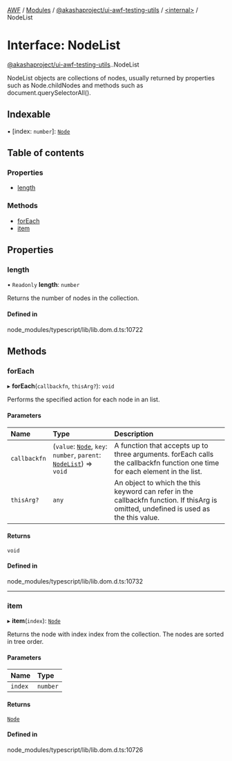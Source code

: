 [AWF](../README.md) / [Modules](../modules.md) / [@akashaproject/ui-awf-testing-utils](../modules/akashaproject_ui_awf_testing_utils.md) / [<internal\>](../modules/akashaproject_ui_awf_testing_utils._internal_.md) / NodeList

# Interface: NodeList

[@akashaproject/ui-awf-testing-utils](../modules/akashaproject_ui_awf_testing_utils.md).[<internal>](../modules/akashaproject_ui_awf_testing_utils._internal_.md).NodeList

NodeList objects are collections of nodes, usually returned by properties such as Node.childNodes and methods such as document.querySelectorAll().

## Indexable

▪ [index: `number`]: [`Node`](../modules/akashaproject_ui_awf_testing_utils._internal_.md#node)

## Table of contents

### Properties

- [length](akashaproject_ui_awf_testing_utils._internal_.NodeList.md#length)

### Methods

- [forEach](akashaproject_ui_awf_testing_utils._internal_.NodeList.md#foreach)
- [item](akashaproject_ui_awf_testing_utils._internal_.NodeList.md#item)

## Properties

### length

• `Readonly` **length**: `number`

Returns the number of nodes in the collection.

#### Defined in

node_modules/typescript/lib/lib.dom.d.ts:10722

## Methods

### forEach

▸ **forEach**(`callbackfn`, `thisArg?`): `void`

Performs the specified action for each node in an list.

#### Parameters

| Name | Type | Description |
| :------ | :------ | :------ |
| `callbackfn` | (`value`: [`Node`](../modules/akashaproject_ui_awf_testing_utils._internal_.md#node), `key`: `number`, `parent`: [`NodeList`](../modules/akashaproject_ui_awf_testing_utils._internal_.md#nodelist)) => `void` | A function that accepts up to three arguments. forEach calls the callbackfn function one time for each element in the list. |
| `thisArg?` | `any` | An object to which the this keyword can refer in the callbackfn function. If thisArg is omitted, undefined is used as the this value. |

#### Returns

`void`

#### Defined in

node_modules/typescript/lib/lib.dom.d.ts:10732

___

### item

▸ **item**(`index`): [`Node`](../modules/akashaproject_ui_awf_testing_utils._internal_.md#node)

Returns the node with index index from the collection. The nodes are sorted in tree order.

#### Parameters

| Name | Type |
| :------ | :------ |
| `index` | `number` |

#### Returns

[`Node`](../modules/akashaproject_ui_awf_testing_utils._internal_.md#node)

#### Defined in

node_modules/typescript/lib/lib.dom.d.ts:10726
